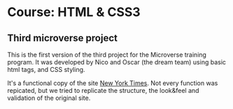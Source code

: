 # Course: HTML & CSS3
## Third microverse project

This is the first version of the third project for the Microverse training program.
It was developed by Nico and Oscar (the dream team) using basic html tags, and CSS styling.

It's a functional copy of the site [New York Times](https://www.nytimes.com/2014/03/18/science/space/detection-of-waves-in-space-buttresses-landmark-theory-of-big-bang.html?_r=0). Not every function was
repicated, but we tried to replicate the structure, the look&feel and validation of the
original site.

